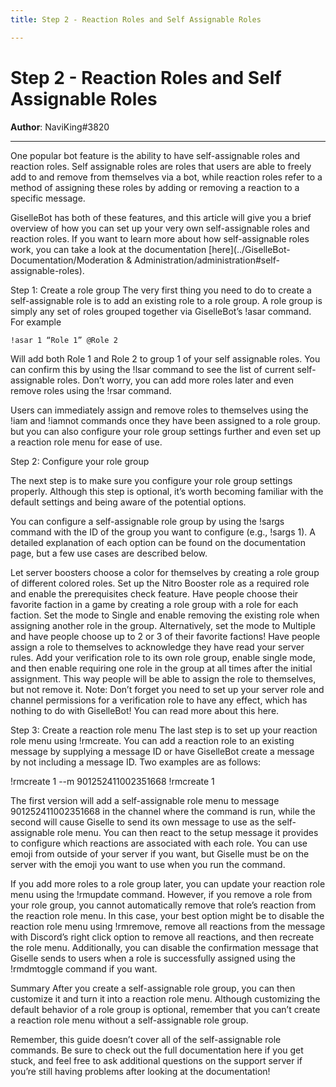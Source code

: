 ```yaml
---
title: Step 2 - Reaction Roles and Self Assignable Roles

---
```


Step 2 - Reaction Roles and Self Assignable Roles
=============================================

**Author**: NaviKing\#3820

------------------------------------------------------------------------

One popular bot feature is the ability to have self-assignable roles and
reaction roles. Self assignable roles are roles that users are able to
freely add to and remove from themselves via a bot, while reaction roles
refer to a method of assigning these roles by adding or removing a 
reaction to a specific message.

GiselleBot has both of these features, and this article will give you a
brief overview of how you can set up your very own self-assignable roles
and reaction roles. If you want to learn more about how self-assignable
roles work, you can take a look at the documentation [here](../GiselleBot-Documentation/Moderation & Administration/administration#self-assignable-roles).

Step 1: Create a role group
The very first thing you need to do to create a self-assignable role is to add an existing role to a role group. A role group is simply any set of roles grouped together via GiselleBot’s !asar command. For example

	!asar 1 “Role 1” @Role 2

Will add both Role 1 and Role 2 to group 1 of your self assignable roles. You can confirm this by using the !lsar command to see the list of current self-assignable roles. Don’t worry, you can add more roles later and even remove roles using the !rsar command.

Users can immediately assign and remove roles to themselves using the !iam and !iamnot commands once they have been assigned to a role group. but you can also configure your role group settings further and even set up a reaction role menu for ease of use.

Step 2: Configure your role group

The next step is to make sure you configure your role group settings properly. Although this step is optional, it’s worth becoming familiar with the default settings and being aware of the potential options.

You can configure a self-assignable role group by using the !sargs command with the ID of the group you want to configure (e.g., !sargs 1). A detailed explanation of each option can be found on the documentation page, but a few use cases are described below.

Let server boosters choose a color for themselves by creating a role group of different colored roles. Set up the Nitro Booster role as a required role and enable the prerequisites check feature.
Have people choose their favorite faction in a game by creating a role group with a role for each faction. Set the mode to Single and enable removing the existing role when assigning another role in the group. Alternatively, set the mode to Multiple and have people choose up to 2 or 3 of their favorite factions!
Have people assign a role to themselves to acknowledge they have read your server rules. Add your verification role to its own role group, enable single mode, and then enable requiring one role in the group at all times after the initial assignment. This way people will be able to assign the role to themselves, but not remove it. Note: Don’t forget you need to set up your server role and channel permissions for a verification role to have any effect, which has nothing to do with GiselleBot! You can read more about this here.

Step 3: Create a reaction role menu
The last step is to set up your reaction role menu using !rmcreate. You can add a reaction role to an existing message by supplying a message ID or have GiselleBot create a message by not including a message ID. Two examples are as follows:


!rmcreate 1 --m 901252411002351668
!rmcreate 1

The first version will add a self-assignable role menu to message 901252411002351668 in the channel where the command is run, while the second will cause Giselle to send its own message to use as the self-assignable role menu. You can then react to the setup message it provides to configure which reactions are associated with each role. You can use emoji from outside of your server if you want, but Giselle must be on the server with the emoji you want to use when you run the command.

If you add more roles to a role group later, you can update your reaction role menu using the !rmupdate command. However, if you remove a role from your role group, you cannot automatically remove that role’s reaction from the reaction role menu. In this case, your best option might be to disable the reaction role menu using !rmremove, remove all reactions from the message with Discord’s right click option to remove all reactions, and then recreate the role menu. Additionally, you can disable the confirmation message that Giselle sends to users when a role is successfully assigned using the !rmdmtoggle command if you want.

Summary
After you create a self-assignable role group, you can then customize it and turn it into a reaction role menu. Although customizing the default behavior of a role group is optional, remember that you can’t create a reaction role menu without a self-assignable role group.

Remember, this guide doesn’t cover all of the self-assignable role commands. Be sure to check out the full documentation here if you get stuck, and feel free to ask additional questions on the support server if you’re still having problems after looking at the documentation!
